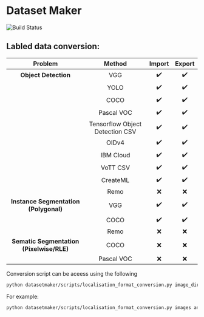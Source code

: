 # Dataset Maker
![Build Status](https://github.com/zactodd/dataset_maker/workflows/build/badge.svg)

## Labled data conversion:
| Problem | Method | Import | Export |
| :---: | :---: | :---: | :---: |
| **Object Detection** | VGG | :heavy_check_mark: |  :heavy_check_mark: |
|  | YOLO | :heavy_check_mark: | :heavy_check_mark: |
|  | COCO | :heavy_check_mark: | :heavy_check_mark: |
|  | Pascal VOC | :heavy_check_mark: | :heavy_check_mark: |
|  | Tensorflow Object Detection CSV | :heavy_check_mark: | :heavy_check_mark: |
|  | OIDv4 | :heavy_check_mark: | :heavy_check_mark: |
|  | IBM Cloud | :heavy_check_mark: | :heavy_check_mark: |
|  | VoTT CSV | :heavy_check_mark: | :heavy_check_mark: |
|  | CreateML | :heavy_check_mark: | :heavy_check_mark: |
| | Remo | :x: | :x: |
| **Instance Segmentation (Polygonal)** | VGG | :heavy_check_mark: | :heavy_check_mark: |
| | COCO  | :heavy_check_mark: | :heavy_check_mark: |
| | Remo | :x: | :x: |
| **Sematic Segmentation (Pixelwise/RLE)** | COCO | :x: | :x: |
| | Pascal VOC | :x: | :x: |


Conversion script can be aceess using the following
```bash
python datasetmaker/scripts/localisation_format_conversion.py image_dir annotation_dir download_dir in_format out_format
```

For example:
```bash
python datasetmaker/scripts/localisation_format_conversion.py images annotations new_annoations COCO YOLO
```
